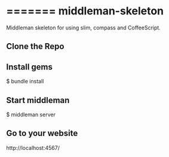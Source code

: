 =======
middleman-skeleton
==================

Middleman skeleton for using slim, compass and CoffeeScript.

## Clone the Repo

## Install gems
$ bundle install

## Start middleman
$ middleman server

## Go to your website
http://localhost:4567/
